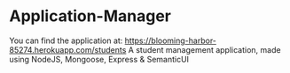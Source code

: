 # Application-Manager
You can find the application at: https://blooming-harbor-85274.herokuapp.com/students
A student management application, made using NodeJS, Mongoose, Express & SemanticUI
